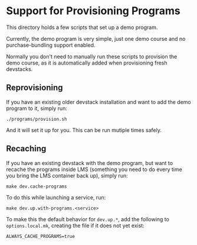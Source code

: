 # Support for Provisioning Programs

This directory holds a few scripts that set up a demo program.

Currently, the demo program is very simple, just one demo course and no purchase-bundling support enabled.

Normally you don't need to manually run these scripts to provision the demo course, as it is automatically added when provisioning fresh devstacks.

## Reprovisioning

If you have an existing older devstack installation and want to add the demo program to it, simply run:

    ./programs/provision.sh

And it will set it up for you. This can be run mutiple times safely.

## Recaching

If you have an existing devstack with the demo program, but want to recache the programs inside LMS (something you need to do every time you bring the LMS container back up), simply run:

    make dev.cache-programs

To do this while launching a service, run:

    make dev.up.with-programs.<service>

To make this the default behavior for `dev.up.*`, add the following to `options.local.mk`, creating the file if it does not yet exist:

	ALWAYS_CACHE_PROGRAMS=true
